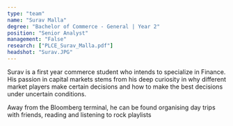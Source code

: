 ```yaml
---
type: "team"
name: "Surav Malla"
degree: "Bachelor of Commerce - General | Year 2"
position: "Senior Analyst"
management: "False"
research: ["PLCE_Surav_Malla.pdf"]
headshot: "Surav.JPG"
---
```


Surav is a first year commerce student who intends to specialize in Finance. His passion in capital markets stems from his deep curiosity in why different market players make certain decisions and how to make the best decisions under uncertain conditions.

Away from the Bloomberg terminal, he can be found organising day trips with friends, reading and listening to rock playlists